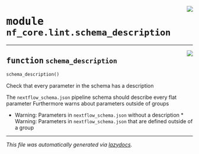 <!-- markdownlint-disable -->

<a href="../../../../../../tools/nf_core/lint/schema_description.py#L0"><img align="right" style="float:right;" src="https://img.shields.io/badge/-source-cccccc?style=flat-square"></a>

# <kbd>module</kbd> `nf_core.lint.schema_description`

---

<a href="../../../../../../tools/nf_core/lint/schema_description.py#L7"><img align="right" style="float:right;" src="https://img.shields.io/badge/-source-cccccc?style=flat-square"></a>

## <kbd>function</kbd> `schema_description`

```python
schema_description()
```

Check that every parameter in the schema has a description

The `nextflow_schema.json` pipeline schema should describe every flat parameter Furthermore warns about parameters outside of groups

- Warning: Parameters in `nextflow_schema.json` without a description \* Warning: Parameters in `nextflow_schema.json` that are defined outside of a group

---

_This file was automatically generated via [lazydocs](https://github.com/ml-tooling/lazydocs)._
